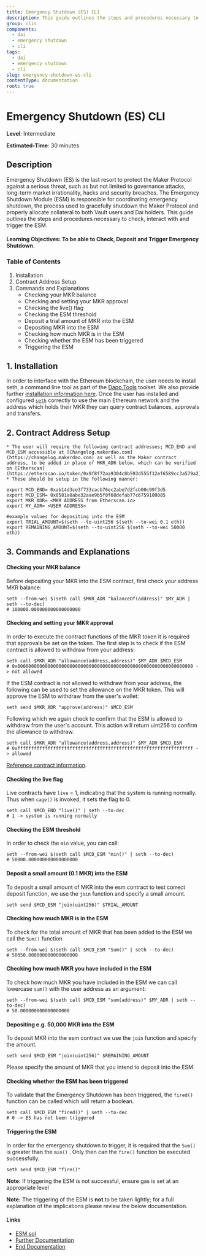 ```yaml
---
title: Emergency Shutdown (ES) CLI
description: This guide outlines the steps and procedures necessary to check, interact with and trigger the ESM
group: clis
components:
  - dai
  - emergency shutdown
  - cli
tags:
  - dai
  - emergency shutdown
  - cli
slug: emergency-shutdown-es-cli
contentType: documentation
root: true
---
```


# Emergency Shutdown (ES) CLI

**Level**: Intermediate

**Estimated-Time**: 30 minutes

## Description

Emergency Shutdown \(ES\) is the last resort to protect the Maker Protocol against a serious threat, such as but not limited to governance attacks, long-term market irrationality, hacks and security breaches. The Emergency Shutdown Module \(ESM\) is responsible for coordinating emergency shutdown, the process used to gracefully shutdown the Maker Protocol and properly allocate collateral to both Vault users and Dai holders. This guide outlines the steps and procedures necessary to check, interact with and trigger the ESM.

#### **Learning Objectives:** To be able to Check, Deposit and Trigger Emergency Shutdown.

### Table of Contents

1. Installation
2. Contract Address Setup
3. Commands and Explanations
   - Checking your MKR balance
   - Checking and setting your MKR approval
   - Checking the live\(\) flag
   - Checking the ESM threshold
   - Deposit a trial amount of MKR into the ESM
   - Depositing MKR into the ESM
   - Checking how much MKR is in the ESM
   - Checking whether the ESM has been triggered
   - Triggering the ESM

## 1. Installation

In order to interface with the Ethereum blockchain, the user needs to install seth, a command line tool as part of the [Dapp.Tools](https://dapp.tools/) toolset. We also provide further [installation information here](https://github.com/makerdao/developerguides/blob/master/devtools/seth/seth-guide-01/seth-guide-01.md). Once the user has installed and configured [`seth`](https://dapp.tools/) correctly to use the main Ethereum network and the address which holds their MKR they can query contract balances, approvals and transfers.

## 2. Contract Address Setup

```text
* The user will require the following contract addresses; MCD_END and MCD_ESM accessible at [Changelog.makerdao.com](https://changelog.makerdao.com) as well as the Maker contract address, to be added in place of MKR_ADR below, which can be verified on [Etherscan](https://etherscan.io/token/0x9f8f72aa9304c8b593d555f12ef6589cc3a579a2).
* These should be setup in the following manner:
```

```text
export MCD_END= 0xab14d3ce3f733cacb76ec2abe7d2fcb00c99f3d5
export MCD_ESM= 0x0581a0abe32aae9b5f0f68defab77c6759100085
export MKR_ADR= <MKR ADDRESS from Etherscan.io>
export MY_ADR= <USER ADDRESS>

#example values for depositing into the ESM
export TRIAL_AMOUNT=$(seth --to-uint256 $(seth --to-wei 0.1 eth))
export REMAINING_AMOUNT=$(seth --to-uint256 $(seth --to-wei 50000 eth))
```

## 3. Commands and Explanations

#### Checking your MKR balance

Before depositing your MKR into the ESM contract, first check your address MKR balance:

```text
seth --from-wei $(seth call $MKR_ADR "balanceOf(address)" $MY_ADR | seth --to-dec)
# 100000.000000000000000000
```

#### Checking and setting your MKR approval

In order to execute the contract functions of the MKR token it is required that approvals be set on the token. The first step is to check if the ESM contract is allowed to withdraw from your address:

```text
seth call $MKR_ADR "allowance(address,address)" $MY_ADR $MCD_ESM
# 0x0000000000000000000000000000000000000000000000000000000000000000 -> not allowed
```

If the ESM contract is not allowed to withdraw from your address, the following can be used to set the allowance on the MKR token. This will approve the ESM to withdraw from the user's wallet:

```text
seth send $MKR_ADR "approve(address)" $MCD_ESM
```

Following which we again check to confirm that the ESM is allowed to withdraw from the user's account. This action will return uint256 to confirm the allowance to withdraw.

```text
seth call $MKR_ADR "allowance(address,address)" $MY_ADR $MCD_ESM
# 0xffffffffffffffffffffffffffffffffffffffffffffffffffffffffffffffff -> allowed
```

[Reference contract information](https://github.com/dapphub/ds-token/blob/cee36a14685b3f93ffa0332853d3fcd943fe96a5/src/token.sol#L36).

#### Checking the live flag

Live contracts have `live` = 1, indicating that the system is running normally. Thus when `cage()` is invoked, it sets the flag to 0.

```text
seth call $MCD_END "live()" | seth --to-dec
# 1 -> system is running normally
```

#### Checking the ESM threshold

In order to check the `min` value, you can call:

```text
seth --from-wei $(seth call $MCD_ESM "min()" | seth --to-dec)
# 50000.000000000000000000
```

#### Deposit a small amount \(0.1 MKR\) into the ESM

To deposit a small amount of MKR into the esm contract to test correct deposit function, we use the `join` function and specify a small amount.

```text
seth send $MCD_ESM "join(uint256)" $TRIAL_AMOUNT
```

#### Checking how much MKR is in the ESM

To check for the total amount of MKR that has been added to the ESM we call the `Sum()` function

```text
seth --from-wei $(seth call $MCD_ESM "Sum()" | seth --to-dec)
# 50050.000000000000000000
```

#### Checking how much MKR you have included in the ESM

To check how much MKR you have included in the ESM we can call lowercase `sum()` with the user address as an argument:

```text
seth --from-wei $(seth call $MCD_ESM "sum(address)" $MY_ADR | seth --to-dec)
# 50.000000000000000000
```

#### Depositing e.g. 50,000 MKR into the ESM

To deposit MKR into the esm contract we use the `join` function and specify the amount.

```text
seth send $MCD_ESM "join(uint256)" $REMAINING_AMOUNT
```

Please specify the amount of MKR that you intend to deposit into the ESM.

#### Checking whether the ESM has been triggered

To validate that the Emergency Shutdown has been triggered, the `fired()` function can be called which will return a boolean.

```text
seth call $MCD_ESM "fired()" | seth --to-dec
# 0 -> ES has not been triggered
```

#### Triggering the ESM

In order for the emergency shutdown to trigger, it is required that the `Sum()` is greater than the `min()` . Only then can the `fire()` function be executed successfully.

```text
seth send $MCD_ESM "fire()"
```

**Note:** If triggering the ESM is not successful, ensure gas is set at an appropriate level

**Note:** The triggering of the ESM is **not** to be taken lightly; for a full explanation of the implications please review the below documentation.

#### Links

- [ESM.sol](https://github.com/makerdao/esm/blob/master/src/ESM.sol)
- [Further Documentation](https://www.notion.so/makerdao/Emergency-Shutdown-Module-3073acf244404f7f98b5e47d2efc7ba9)
- [End Documentation](https://www.notion.so/makerdao/End-Detailed-Documentation-1874a49064644c51aa34fb9c303eda90)
